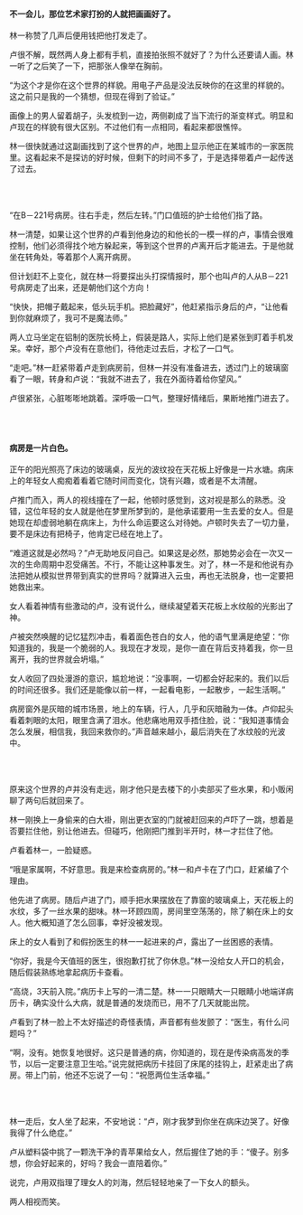 #### 不一会儿，那位艺术家打扮的人就把画画好了。

林一称赞了几声后便用钱把他打发走了。

卢很不解，既然两人身上都有手机，直接拍张照不就好了？为什么还要请人画。林一听了之后笑了一下，把那张人像举在胸前。

“为这个才是你在这个世界的样貌。用电子产品是没法反映你的在这里的样貌的。这之前只是我的一个猜想，但现在得到了验证。”

画像上的男人留着胡子，头发梳到一边，两侧剃成了当下流行的渐变样式。明显和卢现在的样貌有很大区别。不过他们有一点相同，看起来都很憔悴。

林一很快就通过这副画找到了这个世界的卢，地图上显示他正在某城市的一家医院里。这看起来不是探访的好时候，但剩下的时间不多了，于是选择带着卢一起传送了过去。

<br><br>

“在B－221号病房。往右手走，然后左转。”门口值班的护士给他们指了路。

林一清楚，如果让这个世界的卢看到他身边的和他长的一模一样的卢，事情会很难控制，他们必须得找个地方躲起来，等到这个世界的卢离开后才能进去。于是他就坐在转角处，等着那个人离开病房。

但计划赶不上变化，就在林一将要探出头打探情报时，那个也叫卢的人从B－221号病房走了出来，还是朝他们这个方向！

“快快，把帽子戴起来，低头玩手机。把脸藏好”，他赶紧指示身后的卢，“让他看到你就麻烦了，我可不是魔法师。”

两人立马坐定在铝制的医院长椅上，假装是路人，实际上他们是紧张到盯着手机发呆。幸好，那个卢没有在意他们，待他走过去后，才松了一口气。

“走吧。”林一赶紧带着卢走到病房前，但林一并没有准备进去，透过门上的玻璃窗看了一眼，转身和卢说：“我就不进去了，我在外面待着给你望风。”

卢很紧张，心脏嘭嘭地跳着。深呼吸一口气，整理好情绪后，果断地推门进去了。

<br><br>

#### 病房是一片白色。

正午的阳光照亮了床边的玻璃桌，反光的波纹投在天花板上好像是一片水塘。病床上的年轻女人痴痴着看着它随时间而变化，饶有兴趣，或者是不太清醒。

卢推门而入，两人的视线撞在了一起，他顿时感觉到，这对视是那么的熟悉。没错，这位年轻的女人就是他在梦里所梦到的，是他承诺要用一生去爱的女人。但是她现在却虚弱地躺在病床上，为什么命运要这么对待她。卢顿时失去了一切力量，要不是床边有把椅子，他肯定已经在地上了。

“难道这就是必然吗？”卢无助地反问自己。如果这是必然，那她势必会在一次又一次的生命周期中忍受痛苦。不行，不能让这种事发生。对了，林一不是和他说有办法把她从模拟世界带到真实的世界吗？就算进入云虫，再也无法脱身，也一定要把她救出来。

女人看着神情有些激动的卢，没有说什么，继续凝望着天花板上水纹般的光影出了神。

卢被突然唤醒的记忆猛烈冲击，看着面色苍白的女人，他的语气里满是绝望：“你知道我的，我是一个脆弱的人。我现在才发现，是你一直在背后支持着我，你一旦离开，我的世界就会坍塌。”

女人收回了四处漫游的意识，尴尬地说：“没事啊，一切都会好起来的。我们以后的时间还很多。我们还是能像以前一样，一起看电影，一起散步，一起生活啊。”

病房窗外是灰暗的城市场景，地上的车辆，行人，几乎和灰暗融为一体。卢仰起头看着刺眼的太阳，眼里含满了泪水。他悲痛地用双手捂住脸，说：“我知道事情会怎么发展，相信我，我回来救你的。”声音越来越小，最后消失在了水纹般的光波中。

<br><br>

原来这个世界的卢并没有走远，刚才他只是去楼下的小卖部买了些水果，和小贩闲聊了两句后就回来了。

林一刚换上一身偷来的白大褂，刚出更衣室的门就被赶回来的卢吓了一跳，想着是否要拦住他，别让他进去。但碰巧，他刚把门推到半开时，林一才拦住了他。

卢看着林一，一脸疑惑。

“哦是家属啊，不好意思。我是来检查病房的。”林一和卢卡在了门口，赶紧编了个理由。

他先进了病房。随后卢进了门，顺手把水果摆放在了靠窗的玻璃桌上，天花板上的水纹，多了一丝水果的甜味。林一环顾四周，房间里空荡荡的，除了躺在床上的女人。他大概知道了怎么回事，幸好没被发现。

床上的女人看到了和假扮医生的林一一起进来的卢，露出了一丝困惑的表情。

“你好，我是今天值班的医生，很抱歉打扰了你休息。”林一没给女人开口的机会，随后假装熟练地拿起病历卡查看。

“高烧，3天前入院。”病历卡上写的一清二楚。林一一只眼睛大一只眼睛小地端详病历卡，确实没什么大病，就是普通的发烧而已，用不了几天就能出院。

卢看到了林一脸上不太好描述的奇怪表情，声音都有些发颤了：“医生，有什么问题吗？”

“啊，没有。她恢复地很好。这只是普通的病，你知道的，现在是传染病高发的季节，以后一定要注意卫生哈。”说完就把病历卡挂回了床尾的挂钩上，赶紧走出了病房。带上门前，他还不忘说了一句：“祝愿两位生活幸福。”

<br><br>

林一走后，女人坐了起来，不安地说：“卢，刚才我梦到你坐在病床边哭了。好像我得了什么绝症。”

卢从塑料袋中挑了一颗洗干净的青苹果给女人，然后握住了她的手：“傻子。别多想，你会好起来的，好吗？我会一直陪着你。”

说完，卢用双指理了理女人的刘海，然后轻轻地亲了一下女人的额头。

两人相视而笑。